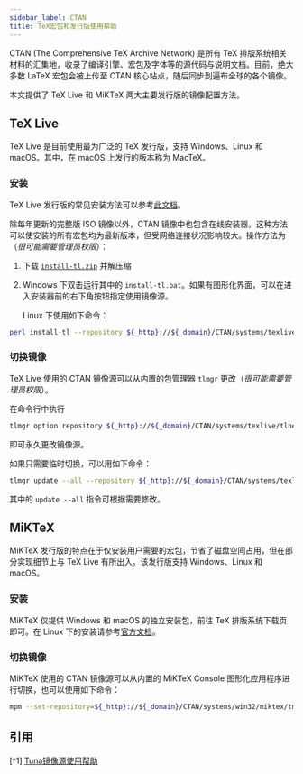 ```yaml
---
sidebar_label: CTAN
title: TeX宏包和发行版使用帮助
---
```


CTAN (The Comprehensive TeX Archive Network) 是所有 TeX 排版系统相关材料的汇集地，收录了编译引擎、宏包及字体等的源代码与说明文档。目前，绝大多数 LaTeX 宏包会被上传至 CTAN 核心站点，随后同步到遍布全球的各个镜像。

本文提供了 TeX Live 和 MiKTeX 两大主要发行版的镜像配置方法。

## TeX Live

TeX Live 是目前使用最为广泛的 TeX 发行版，支持 Windows、Linux 和 macOS。其中，在 macOS 上发行的版本称为 MacTeX。

### 安装

TeX Live 发行版的常见安装方法可以参考[此文档](pathname:///CTAN/info/install-latex-guide-zh-cn/install-latex-guide-zh-cn.pdf)。

除每年更新的完整版 ISO 镜像以外，CTAN 镜像中也包含在线安装器。这种方法可以使安装的所有宏包均为最新版本，但受网络连接状况影响较大。操作方法为（*很可能需要管理员权限*）：

1. 下载 [`install-tl.zip`](pathname:///CTAN/systems/texlive/tlnet/install-tl.zip) 并解压缩
2. Windows 下双击运行其中的 `install-tl.bat`。如果有图形化界面，可以在进入安装器前的右下角按钮指定使用镜像源。

    Linux 下使用如下命令：
```bash varcode
perl install-tl --repository ${_http}://${_domain}/CTAN/systems/texlive/tlnet
```

### 切换镜像

TeX Live 使用的 CTAN 镜像源可以从内置的包管理器 `tlmgr` 更改（*很可能需要管理员权限*）。

在命令行中执行

```bash varcode
tlmgr option repository ${_http}://${_domain}/CTAN/systems/texlive/tlnet
```

即可永久更改镜像源。

如果只需要临时切换，可以用如下命令：

```bash varcode
tlmgr update --all --repository ${_http}://${_domain}/CTAN/systems/texlive/tlnet
```

其中的 `update --all` 指令可根据需要修改。

## MiKTeX

MiKTeX 发行版的特点在于仅安装用户需要的宏包，节省了磁盘空间占用，但在部分实现细节上与 TeX Live 有所出入。该发行版支持 Windows、Linux 和 macOS。

### 安装

MiKTeX 仅提供 Windows 和 macOS 的独立安装包，前往 TeX 排版系统下载页即可。在 Linux 下的安装请参考[官方文档](https://miktex.org/howto/install-miktex-unx)。

### 切换镜像

MiKTeX 使用的 CTAN 镜像源可以从内置的 MiKTeX Console 图形化应用程序进行切换，也可以使用如下命令：

```bash varcode
mpm --set-repository=${_http}://${_domain}/CTAN/systems/win32/miktex/tm/packages/
```

## 引用
[^1] [Tuna镜像源使用帮助](https://mirrors.tuna.tsinghua.edu.cn/help/CTAN/)  